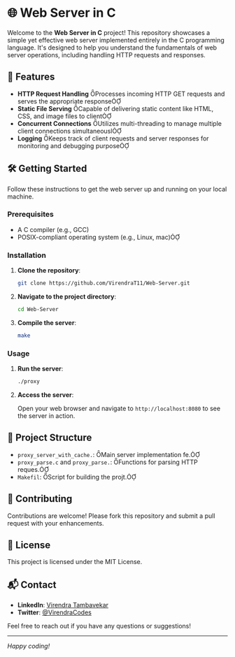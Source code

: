 # 🌐 Web Server in C

Welcome to the **Web Server in C** project! This repository showcases a simple yet effective web server implemented entirely in the C programming language. It's designed to help you understand the fundamentals of web server operations, including handling HTTP requests and responses.

## 🚀 Features

- **HTTP Request Handling** Processes incoming HTTP GET requests and serves the appropriate response
- **Static File Serving** Capable of delivering static content like HTML, CSS, and image files to client
- **Concurrent Connections** Utilizes multi-threading to manage multiple client connections simultaneousl
- **Logging** Keeps track of client requests and server responses for monitoring and debugging purpose

## 🛠️ Getting Started

Follow these instructions to get the web server up and running on your local machine.

### Prerequisites
- A C compiler (e.g., GCC)
- POSIX-compliant operating system (e.g., Linux, mac)

### Installation

1. **Clone the repository**:

   ```bash
   git clone https://github.com/VirendraT11/Web-Server.git
   ```

2. **Navigate to the project directory**:

   ```bash
   cd Web-Server
   ```

3. **Compile the server**:

   ```bash
   make
   ```

### Usage

1. **Run the server**:

   ```bash
   ./proxy
   ```

2. **Access the server**:

   Open your web browser and navigate to `http://localhost:8080` to see the server in action.

## 📁 Project Structure

- `proxy_server_with_cache.`: Main server implementation fe.
- `proxy_parse.c` and `proxy_parse.`: Functions for parsing HTTP reques.
- `Makefil`: Script for building the projt.

## 🤝 Contributing

Contributions are welcome! Please fork this repository and submit a pull request with your enhancements.

## 📄 License

This project is licensed under the MIT License.

## 📬 Contact

- **LinkedIn**: [Virendra Tambavekar](https://www.linkedin.com/in/virendra-tambavekar-74a384257/)
- **Twitter**: [@VirendraCodes](https://x.com/VirendraCodes)

Feel free to reach out if you have any questions or suggestions!

---

*Happy coding!* 
